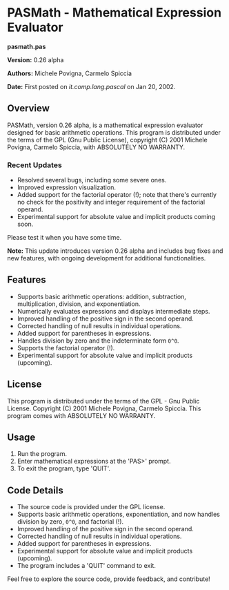 # PASMath - Mathematical Expression Evaluator

**pasmath.pas**

**Version:** 0.26 alpha

**Authors:** Michele Povigna, Carmelo Spiccia

**Date:** First posted on *it.comp.lang.pascal* on Jan 20, 2002.

## Overview
PASMath, version 0.26 alpha, is a mathematical expression evaluator designed for basic arithmetic operations. This program is distributed under the terms of the GPL (Gnu Public License), copyright (C) 2001 Michele Povigna, Carmelo Spiccia, with ABSOLUTELY NO WARRANTY.

### Recent Updates
- Resolved several bugs, including some severe ones.
- Improved expression visualization.
- Added support for the factorial operator (!); note that there's currently no check for the positivity and integer requirement of the factorial operand.
- Experimental support for absolute value and implicit products coming soon.

Please test it when you have some time.

**Note:** This update introduces version 0.26 alpha and includes bug fixes and new features, with ongoing development for additional functionalities.

## Features
- Supports basic arithmetic operations: addition, subtraction, multiplication, division, and exponentiation.
- Numerically evaluates expressions and displays intermediate steps.
- Improved handling of the positive sign in the second operand.
- Corrected handling of null results in individual operations.
- Added support for parentheses in expressions.
- Handles division by zero and the indeterminate form `0^0`.
- Supports the factorial operator (!).
- Experimental support for absolute value and implicit products (upcoming).

## License
This program is distributed under the terms of the GPL - Gnu Public License. Copyright (C) 2001 Michele Povigna, Carmelo Spiccia. This program comes with ABSOLUTELY NO WARRANTY.

## Usage
1. Run the program.
2. Enter mathematical expressions at the 'PAS>' prompt.
3. To exit the program, type 'QUIT'.

## Code Details
- The source code is provided under the GPL license.
- Supports basic arithmetic operations, exponentiation, and now handles division by zero, `0^0`, and factorial (!).
- Improved handling of the positive sign in the second operand.
- Corrected handling of null results in individual operations.
- Added support for parentheses in expressions.
- Experimental support for absolute value and implicit products (upcoming).
- The program includes a 'QUIT' command to exit.

Feel free to explore the source code, provide feedback, and contribute!
